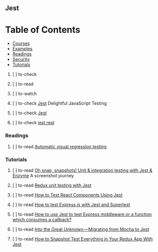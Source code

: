 ## Jest

# Table of Contents
<!-- MarkdownTOC depth=4 -->
  - [Courses](#courses)
  - [Examples](#examples)
  - [Readings](#readings)
  - [Security](#security)
  - [Tutorials](#tutorials)
<!-- /MarkdownTOC -->

  1. [ ] to-check []()
  1. [ ] to-read []()
  1. [ ] to-watch []()

  1. [ ] to-check [Jest](https://facebook.github.io/jest/) Delightful JavaScript Testing
  1. [ ] to-check [Jest](https://facebook.github.io/jest/)
  1. [ ] to-check [jest repl](https://repl.it/languages/jest)

### Readings

  1. [ ] to-read [Automatic visual regression testing](https://codeburst.io/automatic-visual-regression-testing-23cc06471dd)

### Tutorials

  1. [ ] to-read [Oh snap, snapshots! Unit & integration testing with Jest & Enzyme](https://hackernoon.com/oh-snap-snapshots-unit-integration-testing-with-jest-enzyme-13cc18aecb7b) A screenshot journey

  1. [ ] to-read [Redux unit testing with Jest](https://hackernoon.com/redux-unit-testing-with-jest-f3a18f387f75)

  1. [ ] to-read [How to Test React Components Using Jest](https://www.sitepoint.com/test-react-components-jest)
  1. [ ] to-read [How to test Express.js with Jest and Supertest](http://www.albertgao.xyz/2017/05/24/how-to-test-expressjs-with-jest-and-supertest)
  1. [ ] to-read [How to use Jest to test Express middleware or a function which consumes a callback?](http://www.albertgao.xyz/2017/06/10/how-to-use-jest-to-test-express-middleware-or-a-function-which-consumes-a-callback/)
  1. [ ] to-read [Into the Great Unknown — Migrating from Mocha to Jest](https://ebaytech.berlin/into-the-great-unknown-migrating-from-mocha-to-jest-3baced083c7e)
  1. [ ] to-read [How to Snapshot Test Everything in Your Redux App With Jest](https://hackernoon.com/how-to-snapshot-test-everything-in-your-redux-app-with-jest-fde305ebedea)
